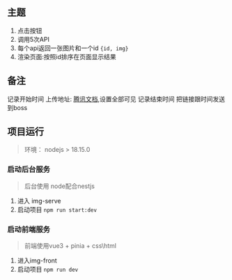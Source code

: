 ## 主题
1. 点击按钮
2. 调用5次API
3. 每个api返回一张图片和一个id `{id, img}`
4. 渲染页面:按照id排序在页面显示结果

## 备注
记录开始时间
上传地址: [腾讯文档](https://docs.qq.com/ ),设置全部可见
记录结束时间
把链接跟时间发送到boss


## 项目运行
> 环境： nodejs > 18.15.0

### 启动后台服务
> 后台使用 node配合nestjs
1. 进入 img-serve
2. 启动项目 `npm run start:dev`

### 启动前端服务
> 前端使用vue3 + pinia + css\html
1. 进入img-front
2. 启动项目 `npm run dev`